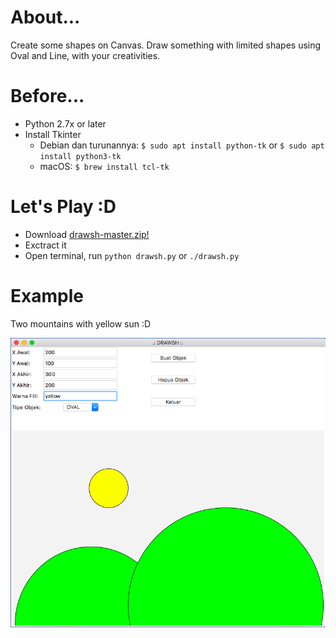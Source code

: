 # About...
Create some shapes on Canvas. Draw something with limited shapes using Oval and Line, with your creativities.

# Before...
* Python 2.7x or later
* Install Tkinter
  * Debian dan turunannya: ```$ sudo apt install python-tk``` or ```$ sudo apt install python3-tk```
  * macOS: ```$ brew install tcl-tk```

# Let's Play :D
* Download [drawsh-master.zip!](https://github.com/HilmiZul/drawsh/archive/master.zip)
* Exctract it
* Open terminal, run ```python drawsh.py``` or ```./drawsh.py```

# Example

Two mountains with yellow sun :D

![Image of sc](https://github.com/HilmiZul/drawsh/blob/master/sc.png)
